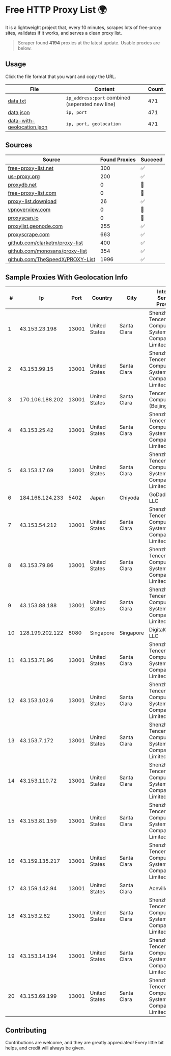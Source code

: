 
# Free HTTP Proxy List 🌍

It is a lightweight project that, every 10 minutes, scrapes lots of free-proxy sites, validates if it works, and serves a clean proxy list.


> Scraper found **4194** proxies at the latest update. Usable proxies are below.

## Usage

Click the file format that you want and copy the URL.


|File|Content|Count|
|----|-------|-----|
|[data.txt](https://raw.githubusercontent.com/themiralay/Proxy-List-World/master/data.txt)|`ip_address:port` combined (seperated new line)|471|
|[data.json](https://raw.githubusercontent.com/themiralay/Proxy-List-World/master/data.json)|`ip, port`|471|
|[data-with-geolocation.json](https://raw.githubusercontent.com/themiralay/Proxy-List-World/master/data-with-geolocation.json)|`ip, port, geolocation`|471|

## Sources

|Source|Found Proxies|Succeed|
|------|-------------|-------|
|[free-proxy-list.net](https://free-proxy-list.net)|300|✅|
|[us-proxy.org](https://www.us-proxy.org)|200|✅|
|[proxydb.net](http://proxydb.net)|0|🚫|
|[free-proxy-list.com](https://free-proxy-list.com/?page=&port=&type%5B%5D=http&type%5B%5D=https&up_time=0&search=Search)|0|🚫|
|[proxy-list.download](https://www.proxy-list.download/HTTP)|26|✅|
|[vpnoverview.com](https://vpnoverview.com/privacy/anonymous-browsing/free-proxy-servers)|0|🚫|
|[proxyscan.io](https://www.proxyscan.io)|0|🚫|
|[proxylist.geonode.com](https://proxylist.geonode.com/api/proxy-list?limit=300&page=1&sort_by=lastChecked&sort_type=desc&protocols=http,https)|255|✅|
|[proxyscrape.com](https://api.proxyscrape.com/v2/?request=displayproxies&protocol=http&timeout=10000&country=all&ssl=all&anonymity=all)|663|✅|
|[github.com/clarketm/proxy-list](https://raw.githubusercontent.com/clarketm/proxy-list/master/proxy-list-raw.txt)|400|✅|
|[github.com/monosans/proxy-list](https://raw.githubusercontent.com/monosans/proxy-list/main/proxies/http.txt)|354|✅|
|[github.com/TheSpeedX/PROXY-List](https://raw.githubusercontent.com/TheSpeedX/PROXY-List/master/http.txt)|1996|✅|


## Sample Proxies With Geolocation Info

|#|Ip|Port|Country|City|Internet Service Provider|
|-|--|----|-------|----|-------------------------|
|1|43.153.23.198|13001|United States|Santa Clara|Shenzhen Tencent Computer Systems Company Limited|
|2|43.153.99.15|13001|United States|Santa Clara|Shenzhen Tencent Computer Systems Company Limited|
|3|170.106.188.202|13001|United States|Santa Clara|Tencent Cloud Computing (Beijing) Co|
|4|43.153.25.42|13001|United States|Santa Clara|Shenzhen Tencent Computer Systems Company Limited|
|5|43.153.17.69|13001|United States|Santa Clara|Shenzhen Tencent Computer Systems Company Limited|
|6|184.168.124.233|5402|Japan|Chiyoda|GoDaddy.com, LLC|
|7|43.153.54.212|13001|United States|Santa Clara|Shenzhen Tencent Computer Systems Company Limited|
|8|43.153.79.86|13001|United States|Santa Clara|Shenzhen Tencent Computer Systems Company Limited|
|9|43.153.88.188|13001|United States|Santa Clara|Shenzhen Tencent Computer Systems Company Limited|
|10|128.199.202.122|8080|Singapore|Singapore|DigitalOcean, LLC|
|11|43.153.71.96|13001|United States|Santa Clara|Shenzhen Tencent Computer Systems Company Limited|
|12|43.153.102.6|13001|United States|Santa Clara|Shenzhen Tencent Computer Systems Company Limited|
|13|43.153.7.172|13001|United States|Santa Clara|Shenzhen Tencent Computer Systems Company Limited|
|14|43.153.110.72|13001|United States|Santa Clara|Shenzhen Tencent Computer Systems Company Limited|
|15|43.153.81.159|13001|United States|Santa Clara|Shenzhen Tencent Computer Systems Company Limited|
|16|43.159.135.217|13001|United States|Santa Clara|Shenzhen Tencent Computer Systems Company Limited|
|17|43.159.142.94|13001|United States|Santa Clara|Aceville Pte.ltd|
|18|43.153.2.82|13001|United States|Santa Clara|Shenzhen Tencent Computer Systems Company Limited|
|19|43.153.14.194|13001|United States|Santa Clara|Shenzhen Tencent Computer Systems Company Limited|
|20|43.153.69.199|13001|United States|Santa Clara|Shenzhen Tencent Computer Systems Company Limited|



## Contributing

Contributions are welcome, and they are greatly appreciated! Every
little bit helps, and credit will always be given.

